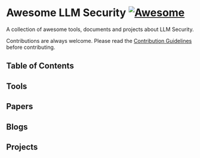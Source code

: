 # Awesome LLM Security [![Awesome](https://cdn.rawgit.com/sindresorhus/awesome/d7305f38d29fed78fa85652e3a63e154dd8e8829/media/badge.svg)](https://github.com/sindresorhus/awesome)

A collection of awesome tools, documents and projects about LLM Security.

Contributions are always welcome. Please read the [Contribution Guidelines](CONTRIBUTING.md) before contributing.

## Table of Contents

## Tools

## Papers

## Blogs

## Projects
